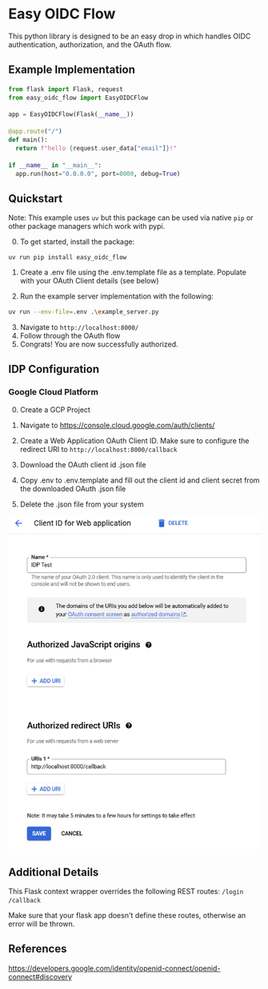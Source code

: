 # Easy OIDC Flow

This python library is designed to be an easy drop in which handles OIDC authentication,
authorization, and the OAuth flow.

## Example Implementation
```python
from flask import Flask, request
from easy_oidc_flow import EasyOIDCFlow

app = EasyOIDCFlow(Flask(__name__))

@app.route("/")
def main():
  return f"hello {request.user_data["email"]}!"

if __name__ in "__main__":
  app.run(host="0.0.0.0", port=8000, debug=True)
```


## Quickstart
Note: This example uses `uv` but this package can be used via native `pip` or other package managers which work with pypi.

0) To get started, install the package:
```
uv run pip install easy_oidc_flow
```

1) Create a .env file using the .env.template file as a template. Populate with your OAuth Client details (see below)

2) Run the example server implementation with the following:

```bash
uv run --env-file=.env .\example_server.py
```

3) Navigate to `http://localhost:8000/`
4) Follow through the OAuth flow
5) Congrats! You are now successfully authorized.

## IDP Configuration

### Google Cloud Platform
0) Create a GCP Project
1) Navigate to https://console.cloud.google.com/auth/clients/
2) Create a Web Application OAuth Client ID. Make sure to configure the redirect URI to `http://localhost:8000/callback`

3) Download the OAuth client id .json file
4) Copy .env to .env.template and fill out the client id and client secret from the downloaded OAuth .json file
5) Delete the .json file from your system

![Google Cloud Platform Identity Platform Client ID creation](gcp_oauth_client_id.png)

## Additional Details
This Flask context wrapper overrides the following REST routes:
`/login`
`/callback`

Make sure that your flask app doesn't define these routes, otherwise an error will be thrown.

## References

https://developers.google.com/identity/openid-connect/openid-connect#discovery